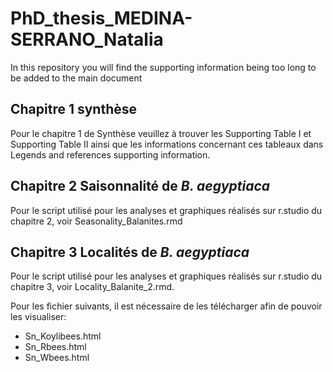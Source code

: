 # PhD_thesis_MEDINA-SERRANO_Natalia
In this repository you will find the supporting information being too long to be added to the main document
## Chapitre 1 synthèse 
Pour le chapitre 1 de Synthèse veuillez à trouver les Supporting Table I et Supporting Table II ainsi que les informations concernant ces tableaux dans Legends and references supporting information. 
## Chapitre 2 Saisonnalité de *B. aegyptiaca* 
Pour le script utilisé pour les analyses et graphiques réalisés sur r.studio du chapitre 2, voir Seasonality_Balanites.rmd 
## Chapitre 3 Localités de *B. aegyptiaca* 
Pour le script  utilisé pour les analyses et graphiques réalisés sur r.studio du chapitre 3, voir Locality_Balanite_2.rmd.

  Pour les fichier suivants, il est nécessaire de les télécharger afin de pouvoir les visualiser:
  - Sn_Koylibees.html
  - Sn_Rbees.html
  - Sn_Wbees.html
